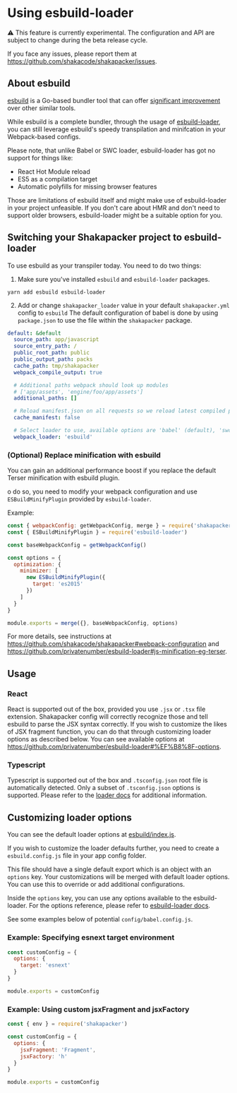 # Using esbuild-loader

:warning: This feature is currently experimental. The configuration and API are subject to change during the beta release cycle.

If you face any issues, please report them at https://github.com/shakacode/shakapacker/issues.

## About esbuild

[esbuild](https://esbuild.github.io/) is a Go-based bundler tool that can offer [significant improvement](https://esbuild.github.io/faq/#benchmark-details) over other similar tools.

While esbuild is a complete bundler, through the usage of [esbuild-loader](https://github.com/privatenumber/esbuild-loader), you can still leverage esbuild's speedy transpilation and minifcation in your Webpack-based configs.

Please note, that unlike Babel or SWC loader, esbuild-loader has got no support for things like:
- React Hot Module reload
- ES5 as a compilation target
- Automatic polyfills for missing browser features

Those are limitations of esbuild itself and might make use of esbuild-loader in your project unfeasible. If you don't care about HMR and don't need to support older browsers, esbuild-loader might be a suitable option for you.

## Switching your Shakapacker project to esbuild-loader

To use esbuild as your transpiler today. You need to do two things:

1. Make sure you've installed `esbuild` and `esbuild-loader` packages.

```
yarn add esbuild esbuild-loader
```

2. Add or change `shakapacker_loader` value in your default `shakapacker.yml` config to `esbuild`
The default configuration of babel is done by using `package.json` to use the file within the `shakapacker` package.

```yml
default: &default
  source_path: app/javascript
  source_entry_path: /
  public_root_path: public
  public_output_path: packs
  cache_path: tmp/shakapacker
  webpack_compile_output: true

  # Additional paths webpack should look up modules
  # ['app/assets', 'engine/foo/app/assets']
  additional_paths: []

  # Reload manifest.json on all requests so we reload latest compiled packs
  cache_manifest: false

  # Select loader to use, available options are 'babel' (default), 'swc' or 'esbuild'
  webpack_loader: 'esbuild'
```

### (Optional) Replace minification with esbuild

You can gain an additional performance boost if you replace the default Terser minification with esbuild plugin.

o do so, you need to modify your webpack configuration and use `ESBuildMinifyPlugin` provided by `esbuild-loader`.

Example:

```js
const { webpackConfig: getWebpackConfig, merge } = require('shakapacker')
const { ESBuildMinifyPlugin } = require('esbuild-loader')

const baseWebpackConfig = getWebpackConfig()

const options = {
  optimization: {
    minimizer: [
      new ESBuildMinifyPlugin({
        target: 'es2015' 
      })
    ]
  }
}

module.exports = merge({}, baseWebpackConfig, options)
```

For more details, see instructions at https://github.com/shakacode/shakapacker#webpack-configuration and https://github.com/privatenumber/esbuild-loader#js-minification-eg-terser.

## Usage

### React

React is supported out of the box, provided you use `.jsx` or `.tsx` file extension. Shakapacker config will correctly recognize those and tell esbuild to parse the JSX syntax correctly. If you wish to customize the likes of JSX fragment function, you can do that through customizing loader options as described below. You can see available options at https://github.com/privatenumber/esbuild-loader#%EF%B8%8F-options.

### Typescript

Typescript is supported out of the box and `.tsconfig.json` root file is automatically detected. Only a subset of `.tsconfig.json` options is supported. Please refer to the [loader docs](https://github.com/privatenumber/esbuild-loader#configuration) for additional information.

## Customizing loader options

You can see the default loader options at [esbuild/index.js](../package/esbuild/index.js).

If you wish to customize the loader defaults further, you need to create a `esbuild.config.js` file in your app config folder.

This file should have a single default export which is an object with an `options` key. Your customizations will be merged with default loader options. You can use this to override or add additional configurations.

Inside the `options` key, you can use any options available to the esbuild-loader. For the options reference, please refer to [esbuild-loader docs](https://github.com/privatenumber/esbuild-loader#%EF%B8%8F-options).

See some examples below of potential `config/babel.config.js`.

### Example: Specifying esnext target environment


```js
const customConfig = {
  options: {
    target: 'esnext'
  }
}

module.exports = customConfig
```

### Example: Using custom jsxFragment and jsxFactory

```js
const { env } = require('shakapacker')

const customConfig = {
  options: {
    jsxFragment: 'Fragment',
    jsxFactory: 'h' 
  }
}

module.exports = customConfig
```
